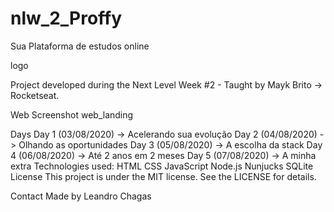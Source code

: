 # nlw_2_Proffy
Sua Plataforma de estudos online

logo

Project developed during the Next Level Week #2 - Taught by Mayk Brito -> Rocketseat.

Web Screenshot
web_landing

Days
Day 1 (03/08/2020) -> Acelerando sua evolução
Day 2 (04/08/2020) -> Olhando as oportunidades
Day 3 (05/08/2020) -> A escolha da stack
Day 4 (06/08/2020) -> Até 2 anos em 2 meses
Day 5 (07/08/2020) -> A minha extra
Technologies used:
HTML
CSS
JavaScript
Node.js
Nunjucks
SQLite
License
This project is under the MIT license. See the LICENSE for details.

Contact
Made by Leandro Chagas
